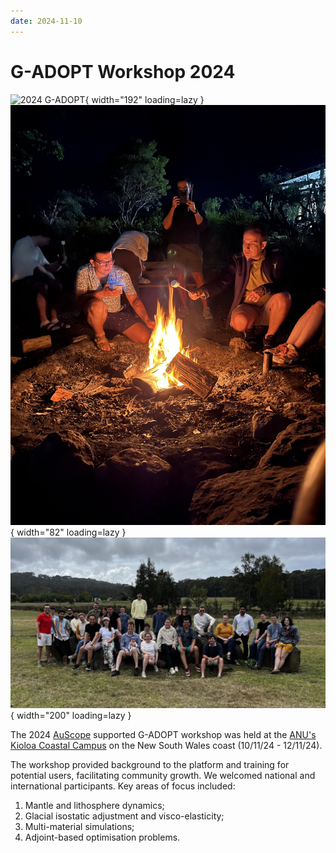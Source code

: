 ```yaml
---
date: 2024-11-10
---
```


# G-ADOPT Workshop 2024

![2024 G-ADOPT](../../../images/events/2024_workshop_3.jpeg "2024 Kiola"){ width="192" loading=lazy }
![2024 G-ADOPT](../../../images/events/2024_workshop_2.jpeg "2024 Kiola"){ width="82" loading=lazy }
![2024 G-ADOPT](../../../images/events/2024_workshop_1.jpeg "2024 Kiola"){ width="200" loading=lazy }

The 2024 [AuScope](https://www.auscope.org.au/) supported G-ADOPT workshop was held at the [ANU's Kioloa Coastal Campus](https://www.anu.edu.au/about/campuses-facilities/kioloa-coastal-campus) on the New South Wales coast (10/11/24 - 12/11/24).

The workshop provided background to the platform and training for potential users, facilitating community growth. We welcomed national and international participants. Key areas of focus included:

1. Mantle and lithosphere dynamics;
2. Glacial isostatic adjustment and visco-elasticity;
3. Multi-material simulations;
4. Adjoint-based optimisation problems.
